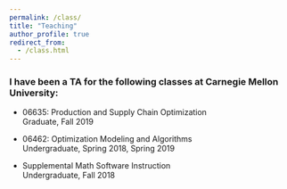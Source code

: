```yaml
---
permalink: /class/
title: "Teaching"
author_profile: true
redirect_from: 
  - /class.html
---
```


### I have been a TA for the following classes at Carnegie Mellon University:

* 06635: Production and Supply Chain Optimization  
Graduate, Fall 2019

* 06462: Optimization Modeling and Algorithms  
Undergraduate, Spring 2018, Spring 2019 

* Supplemental Math Software Instruction  
Undergraduate, Fall 2018 